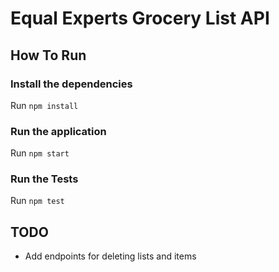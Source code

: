 # Equal Experts Grocery List API

## How To Run

### Install the dependencies

Run `npm install`

### Run the application

Run `npm start`

### Run the Tests

Run `npm test`

## TODO

- Add endpoints for deleting lists and items
